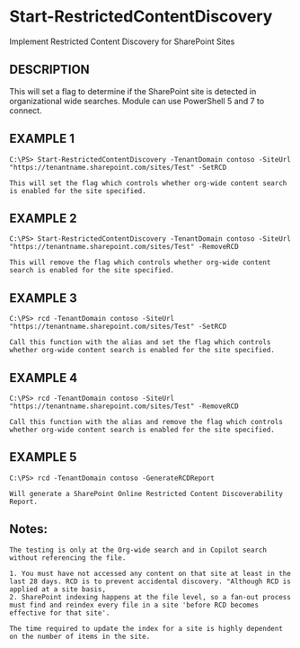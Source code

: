 # Start-RestrictedContentDiscovery
Implement Restricted Content Discovery for SharePoint Sites

## DESCRIPTION

This will set a flag to determine if the SharePoint site is detected in organizational wide searches. Module can use PowerShell 5 and 7 to connect.


## EXAMPLE 1
    C:\PS> Start-RestrictedContentDiscovery -TenantDomain contoso -SiteUrl "https://tenantname.sharepoint.com/sites/Test" -SetRCD

    This will set the flag which controls whether org-wide content search is enabled for the site specified.

## EXAMPLE 2
    C:\PS> Start-RestrictedContentDiscovery -TenantDomain contoso -SiteUrl "https://tenantname.sharepoint.com/sites/Test" -RemoveRCD

    This will remove the flag which controls whether org-wide content search is enabled for the site specified.

## EXAMPLE 3
    C:\PS> rcd -TenantDomain contoso -SiteUrl "https://tenantname.sharepoint.com/sites/Test" -SetRCD

    Call this function with the alias and set the flag which controls whether org-wide content search is enabled for the site specified.

## EXAMPLE 4
    C:\PS> rcd -TenantDomain contoso -SiteUrl "https://tenantname.sharepoint.com/sites/Test" -RemoveRCD

    Call this function with the alias and remove the flag which controls whether org-wide content search is enabled for the site specified.

## EXAMPLE 5
    C:\PS> rcd -TenantDomain contoso -GenerateRCDReport

    Will generate a SharePoint Online Restricted Content Discoverability Report.

## Notes:
    The testing is only at the Org-wide search and in Copilot search without referencing the file.

    1. You must have not accessed any content on that site at least in the last 28 days. RCD is to prevent accidental discovery. "Although RCD is applied at a site basis,
    2. SharePoint indexing happens at the file level, so a fan-out process must find and reindex every file in a site 'before RCD becomes effective for that site'.

    The time required to update the index for a site is highly dependent on the number of items in the site.